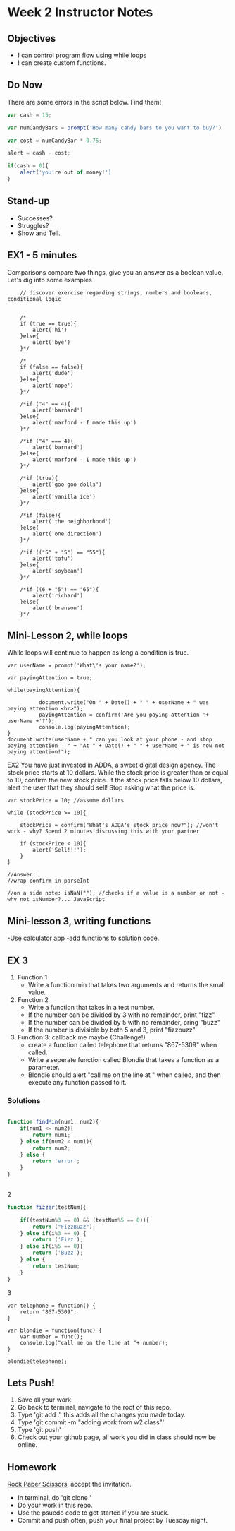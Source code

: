 # Week 2 Instructor Notes

## Objectives
- I can control program flow using while loops
- I can create custom functions.

## Do Now
There are some errors in the script below. Find them!

```javascript
var cash = 15;

var numCandyBars = prompt('How many candy bars to you want to buy?')

var cost = numCandyBar * 0.75;

alert = cash - cost;

if(cash = 0){
	alert('you're out of money!')
}
```

## Stand-up
- Successes?
- Struggles?
- Show and Tell.

## EX1 - 5 minutes
Comparisons compare two things, give you an answer as a boolean value. Let's dig into some examples
	
```
	// discover exercise regarding strings, numbers and booleans, conditional logic


	/*
	if (true == true){
		alert('hi')
	}else{
		alert('bye')
	}*/

	/*
	if (false == false){
		alert('dude')
	}else{
		alert('nope')
	}*/

	/*if ("4" == 4){
		alert('barnard')
	}else{
		alert('marford - I made this up')
	}*/

	/*if ("4" === 4){
		alert('barnard')
	}else{
		alert('marford - I made this up')
	}*/

	/*if (true){
		alert('goo goo dolls')
	}else{
		alert('vanilla ice')
	}*/

	/*if (false){
		alert('the neighborhood')
	}else{
		alert('one direction')
	}*/

	/*if (("5" + "5") == "55"){
		alert('tofu')
	}else{
		alert('soybean')
	}*/

	/*if ((6 + "5") == "65"){
		alert('richard')
	}else{
		alert('branson')
	}*/
```

## Mini-Lesson 2, while loops
While loops will continue to happen as long a condition is true.
```
var userName = prompt('What\'s your name?');

var payingAttention = true;

while(payingAttention){
          
		  document.write("On " + Date() + " " + userName + " was paying attention <br>");
          payingAttention = confirm('Are you paying attention '+ userName +'?');
          console.log(payingAttention);
}
document.write(userName + " can you look at your phone - and stop paying attention - " + "At " + Date() + " " + userName + " is now not paying attention!");

```

EX2
You have just invested in ADDA, a sweet digital design agency.
The stock price starts at 10 dollars.
While the stock price is greater than or equal to 10, confirm the new stock price. If the stock price falls below 10 dollars, alert the user that they should sell! Stop asking what the price is.

```
var stockPrice = 10; //assume dollars

while (stockPrice >= 10){

	stockPrice = confirm("What's ADDA's stock price now?"); //won't work - why? Spend 2 minutes discussing this with your partner

	if (stockPrice < 10){
		alert('Sell!!!');
	}
}

//Answer:
//wrap confirm in parseInt

//on a side note: isNaN(""); //checks if a value is a number or not - why not isNumber?... JavaScript
```

## Mini-lesson 3, writing functions
-Use calculator app
-add functions to solution code.

## EX 3
1. Function 1
	- Write a function min that takes two arguments and returns the small value.
2. Function 2
	- Write a function that takes in a test number.
	- If the number can be divided by 3 with no remainder, print "fizz"
	- If the number can be divided by 5 with no remainder, pring "buzz"
	- If the number is divisible by both 5 and 3, print "fizzbuzz" 
3. Function 3: callback me maybe (Challenge!)
	- create a function called telephone that returns "867-5309" when called. 
	- Write a seperate function called Blondie that takes a function as a parameter. 
	- Blondie should alert "call me on the line at " when called, and then execute any function passed to it.


### Solutions
```javascript
	
function findMin(num1, num2){
	if(num1 <= num2){
		return num1;
	} else if(num2 < num1){
		return num2;
	} else {
		return 'error';
	}
}
	
```

2
```javascript
function fizzer(testNum){

    if((testNum%3 == 0) && (testNum%5 == 0)){
        return ("FizzBuzz");
    } else if(i%3 == 0) {
        return ('Fizz');
    } else if(i%5 == 0){
        return ('Buzz');
    } else {
        return testNum;
    }
}
```
3
```
var telephone = function() {
	return "867-5309";
}

var blondie = function(func) {
	var number = func();
	console.log("call me on the line at "+ number);
}

blondie(telephone);
```

## Lets Push!
1. Save all your work.
2. Go back to terminal, navigate to the root of this repo.
3. Type 'git add .', this adds all the changes you made today.
4. Type 'git commit -m "adding work from w2 class"'
5. Type 'git push'
6. Check out your github page, all work you did in class should now be online.

## Homework
[Rock Paper Scissors](https://classroom.github.com/assignment-invitations/497a0a18d496324b317b9895472b9c62), accept the invitation. 
- In terminal, do 'git clone <yourHWRepo>'
- Do your work in this repo.
- Use the psuedo code to get started if you are stuck.
- Commit and push often, push your final project by Tuesday night.



